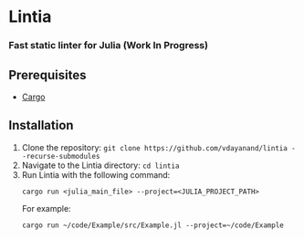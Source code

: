 # Lintia

### Fast static linter for Julia (Work In Progress)

## Prerequisites
* [Cargo](https://doc.rust-lang.org/cargo/getting-started/installation.html)

## Installation
1. Clone the repository: `git clone https://github.com/vdayanand/lintia --recurse-submodules`
2. Navigate to the Lintia directory: `cd lintia`
3. Run Lintia with the following command:
   ```
   cargo run <julia_main_file> --project=<JULIA_PROJECT_PATH>
   ```
   For example: 
   ```
   cargo run ~/code/Example/src/Example.jl --project=~/code/Example
   ```
